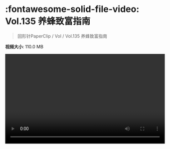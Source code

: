 # :fontawesome-solid-file-video: Vol.135 养蜂致富指南

> 回形针PaperClip / Vol / Vol.135 养蜂致富指南

**视频大小**: 110.0 MB

<video id="V-04e40942b2cd9fb8d009768b1b731887" width="512" height="288" preload="none" playsinline webkit-playsinline></video>